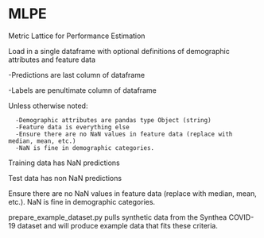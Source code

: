 # MLPE
Metric Lattice for Performance Estimation

Load in a single dataframe with optional definitions of demographic attributes and feature data

  -Predictions are last column of dataframe
  
  -Labels are penultimate column of dataframe
  
  Unless otherwise noted:
  
      -Demographic attributes are pandas type Object (string)
      -Feature data is everything else
      -Ensure there are no NaN values in feature data (replace with median, mean, etc.)
      -NaN is fine in demographic categories.
      
  Training data has NaN predictions
  
  Test data has non NaN predictions

Ensure there are no NaN values in feature data (replace with median, mean, etc.). NaN is fine in demographic categories.

prepare_example_dataset.py pulls synthetic data from the Synthea COVID-19 dataset and will produce example data that fits these criteria.
